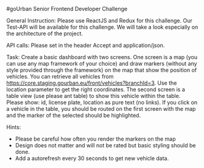 #goUrban Senior Frontend Developer Challenge

General Instruction:
Please use ReactJS and Redux for this challenge. Our Test-API will be available for this challenge. We will take a look especially on the architecture of the project.

API calls:
Please set in the header Accept and application/json.

Task:
Create a basic dashboard with two screens. One screen is a map (you can use any map framework of your choice) and draw markers (without any style provided through the framework) on the map that show the position of vehicles. You can retrieve all vehicles from https://core.staging.gourban.eu/front/vehicles?branchId=3. Use the location parameter to get the right coordinates.
The second screen is a table view (use please ant table) to show this vehicle within the table. Please show: id, license plate, location as pure text (no links). If you click on a vehicle in the table, you should be routed on the first screen with the map and the marker of the selected should be highlighted.

Hints:
- Please be careful how often you render the markers on the map
- Design does not matter and will not be rated but basic styling should be done.
- Add a autorefresh every 30 seconds to get new vehicle data.
